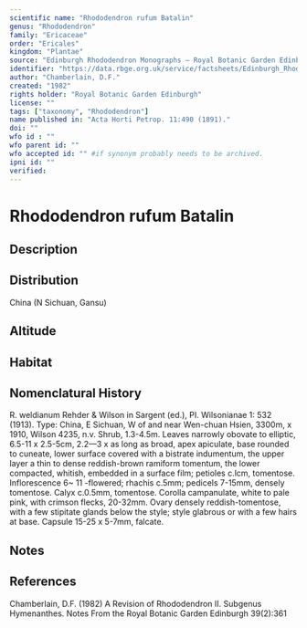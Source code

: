 ```yaml
---
scientific name: "Rhododendron rufum Batalin"
genus: "Rhododendron"
family: "Ericaceae"
order: "Ericales"
kingdom: "Plantae"
source: "Edinburgh Rhododendron Monographs – Royal Botanic Garden Edinburgh"
identifier: "https://data.rbge.org.uk/service/factsheets/Edinburgh_Rhododendron_Monographs.xhtml"
author: "Chamberlain, D.F."
created: "1982"
rights holder: "Royal Botanic Garden Edinburgh"
license: ""
tags: ["taxonomy", "Rhododendron"]
name published in: "Acta Horti Petrop. 11:490 (1891)."
doi: ""
wfo id : ""
wfo parent id: ""
wfo accepted id: "" #if synonym probably needs to be archived.                      
ipni id: ""
verified:
---
```


                       

# Rhododendron rufum Batalin

## Description


## Distribution
China (N Sichuan, Gansu)

## Altitude


## Habitat


## Nomenclatural History
R. weldianum Rehder & Wilson in Sargent (ed.), PI. Wilsonianae 1: 532 (1913). Type: China, E Sichuan, W of and near Wen-chuan Hsien, 3300m, x 1910, Wilson 4235, n.v. Shrub, 1.3-4.5m. Leaves narrowly obovate to elliptic, 6.5-11 x 2.5-5cm, 2.2—3 x as long as broad, apex apiculate, base rounded to cuneate, lower surface covered with a bistrate indumentum, the upper layer a thin to dense reddish-brown ramiform tomentum, the lower compacted, whitish, embedded in a surface film; petioles c.lcm, tomentose. Inflorescence 6~ 11 -flowered; rhachis c.5mm; pedicels 7-15mm, densely tomentose. Calyx c.0.5mm, tomentose. Corolla campanulate, white to pale pink, with crimson flecks, 20-32mm. Ovary densely reddish-tomentose, with a few stipitate glands below the style; style glabrous or with a few hairs at base. Capsule 15-25 x 5-7mm, falcate.
                       
## Notes


## References

Chamberlain, D.F. (1982) A Revision of Rhododendron II. Subgenus Hymenanthes. Notes From the Royal Botanic Garden Edinburgh 39(2):361
